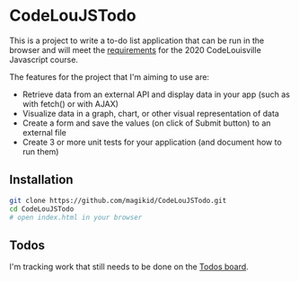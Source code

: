 # CodeLouJSTodo

This is a project to write a to-do list application that can be run in the
browser and will meet the [requirements](https://docs.google.com/document/d/1Jtlow4tOOvxB0Vas0rOUueD4cEo6nOn5YN8zvItra6g/edit?usp=sharing) for the 2020 CodeLouisville Javascript
course.

The features for the project that I'm aiming to use are:
- Retrieve data from an external API and display data in your app
  (such as with fetch() or with AJAX)
- Visualize data in a graph, chart, or other visual representation of data
- Create a form and save the values (on click of Submit button) to an external
  file
- Create 3 or more unit tests for your application (and document how to run
  them)


## Installation

```bash
git clone https://github.com/magikid/CodeLouJSTodo.git
cd CodeLouJSTodo
# open index.html in your browser
```

## Todos

I'm tracking work that still needs to be done on the [Todos board](https://github.com/magikid/CodeLouJSTodo/projects/1).

